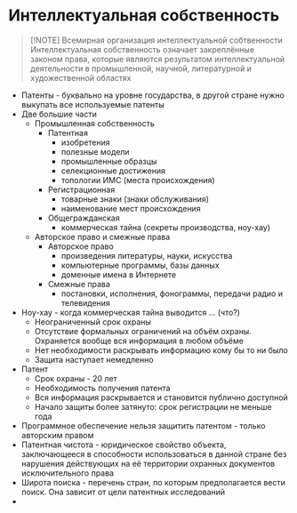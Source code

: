 # Интеллектуальная собственность

> [!NOTE] Всемирная организация интеллектуальной собтвенности
> Интеллектуальная собственность означает закреплённые законом права, которые являются результатом интеллектуальной деятельности в промышленной, научной, литературной и художественной областях
- Патенты - буквально на уровне государства, в другой стране нужно выкупать все используемые патенты
- Две большие части
	- Промышленная собственность
		- Патентная
			- изобретения
			- полезные модели
			- промышленные образцы
			- селекционные достижения
			- топологии ИМС (места происхождения)
		- Регистрационная
			- товарные знаки (знаки обслуживания)
			- наименование мест происхождения
		- Общегражданская
			- коммерческая тайна (секреты производства, ноу-хау)
	- Авторское право и смежные права
		- Авторское право
			- произведения литературы, науки, искусства
			- компьютерные программы, базы данных
			- доменные имена в Интернете
		- Смежные права
			- постановки, исполнения, фонограммы, передачи радио и телевидения
- Ноу-хау - когда коммерческая тайна выводится ... (что?)
	- Неограниченный срок охраны
	- Отсутствие формальных ограничений на объём охраны. Охраняется вообще вся информация в любом объёме
	- Нет необходимости раскрывать информацию кому бы то ни было
	- Защита наступает немедленно
- Патент
	- Срок охраны - 20 лет
	- Необходимость получения патента
	- Вся информация раскрывается и становится публично доступной
	- Начало защиты более затянуто: срок регистрации не меньше года
- Программное обеспечение нельзя защитить патентом - только авторским правом
- Патентная чистота - юридическое свойство объекта, заключающееся в способности использоваться в данной стране без нарушения действующих на её территории охранных документов исключительного права
- Широта поиска - перечень стран, по которым предполагается вести поиск. Она зависит от цели патентных исследований
- 